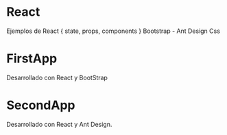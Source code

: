 # React
Ejemplos de React  { state, props, components } Bootstrap - Ant Design Css


# FirstApp
Desarrollado con React y BootStrap 

# SecondApp
Desarrollado con React y Ant Design. 
